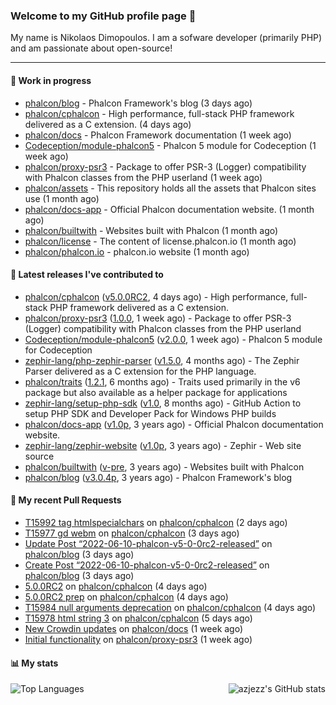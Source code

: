 ### Welcome to my GitHub profile page 👋

My name is Nikolaos Dimopoulos. I am a sofware developer (primarily PHP) and am passionate about open-source!

---

#### :wrench: Work in progress

- [phalcon/blog](https://github.com/phalcon/blog) - Phalcon Framework&#39;s blog (3 days ago)
- [phalcon/cphalcon](https://github.com/phalcon/cphalcon) - High performance, full-stack PHP framework delivered as a C extension. (4 days ago)
- [phalcon/docs](https://github.com/phalcon/docs) - Phalcon Framework documentation (1 week ago)
- [Codeception/module-phalcon5](https://github.com/Codeception/module-phalcon5) - Phalcon 5 module for Codeception (1 week ago)
- [phalcon/proxy-psr3](https://github.com/phalcon/proxy-psr3) - Package to offer PSR-3 (Logger) compatibility with Phalcon classes from the PHP userland (1 week ago)
- [phalcon/assets](https://github.com/phalcon/assets) - This repository holds all the assets that Phalcon sites use (1 month ago)
- [phalcon/docs-app](https://github.com/phalcon/docs-app) - Official Phalcon documentation website. (1 month ago)
- [phalcon/builtwith](https://github.com/phalcon/builtwith) - Websites built with Phalcon (1 month ago)
- [phalcon/license](https://github.com/phalcon/license) - The content of license.phalcon.io (1 month ago)
- [phalcon/phalcon.io](https://github.com/phalcon/phalcon.io) - phalcon.io website (1 month ago)

#### :pushpin: Latest releases I've contributed to

- [phalcon/cphalcon](https://github.com/phalcon/cphalcon) ([v5.0.0RC2](https://github.com/phalcon/cphalcon/releases/tag/v5.0.0RC2), 4 days ago) - High performance, full-stack PHP framework delivered as a C extension.
- [phalcon/proxy-psr3](https://github.com/phalcon/proxy-psr3) ([1.0.0](https://github.com/phalcon/proxy-psr3/releases/tag/1.0.0), 1 week ago) - Package to offer PSR-3 (Logger) compatibility with Phalcon classes from the PHP userland
- [Codeception/module-phalcon5](https://github.com/Codeception/module-phalcon5) ([v2.0.0](https://github.com/Codeception/module-phalcon5/releases/tag/v2.0.0), 1 week ago) - Phalcon 5 module for Codeception
- [zephir-lang/php-zephir-parser](https://github.com/zephir-lang/php-zephir-parser) ([v1.5.0](https://github.com/zephir-lang/php-zephir-parser/releases/tag/v1.5.0), 4 months ago) - The Zephir Parser delivered as a C extension for the PHP language.
- [phalcon/traits](https://github.com/phalcon/traits) ([1.2.1](https://github.com/phalcon/traits/releases/tag/1.2.1), 6 months ago) - Traits used primarily in the v6 package but also available as a helper package for applications
- [zephir-lang/setup-php-sdk](https://github.com/zephir-lang/setup-php-sdk) ([v1.0](https://github.com/zephir-lang/setup-php-sdk/releases/tag/v1.0), 8 months ago) - GitHub Action to setup PHP SDK and Developer Pack for Windows PHP builds
- [phalcon/docs-app](https://github.com/phalcon/docs-app) ([v1.0p](https://github.com/phalcon/docs-app/releases/tag/v1.0p), 3 years ago) - Official Phalcon documentation website.
- [zephir-lang/zephir-website](https://github.com/zephir-lang/zephir-website) ([v1.0p](https://github.com/zephir-lang/zephir-website/releases/tag/v1.0p), 3 years ago) - Zephir - Web site source
- [phalcon/builtwith](https://github.com/phalcon/builtwith) ([v-pre](https://github.com/phalcon/builtwith/releases/tag/v-pre), 3 years ago) - Websites built with Phalcon
- [phalcon/blog](https://github.com/phalcon/blog) ([v3.0.4p](https://github.com/phalcon/blog/releases/tag/v3.0.4p), 3 years ago) - Phalcon Framework&#39;s blog

#### 🔨 My recent Pull Requests

- [T15992 tag htmlspecialchars](https://github.com/phalcon/cphalcon/pull/15993) on [phalcon/cphalcon](https://github.com/phalcon/cphalcon) (2 days ago)
- [T15977 gd webm](https://github.com/phalcon/cphalcon/pull/15989) on [phalcon/cphalcon](https://github.com/phalcon/cphalcon) (3 days ago)
- [Update Post “2022-06-10-phalcon-v5-0-0rc2-released”](https://github.com/phalcon/blog/pull/498) on [phalcon/blog](https://github.com/phalcon/blog) (3 days ago)
- [Create Post “2022-06-10-phalcon-v5-0-0rc2-released”](https://github.com/phalcon/blog/pull/497) on [phalcon/blog](https://github.com/phalcon/blog) (3 days ago)
- [5.0.0RC2](https://github.com/phalcon/cphalcon/pull/15987) on [phalcon/cphalcon](https://github.com/phalcon/cphalcon) (4 days ago)
- [5.0.0RC2 prep](https://github.com/phalcon/cphalcon/pull/15986) on [phalcon/cphalcon](https://github.com/phalcon/cphalcon) (4 days ago)
- [T15984 null arguments deprecation](https://github.com/phalcon/cphalcon/pull/15985) on [phalcon/cphalcon](https://github.com/phalcon/cphalcon) (4 days ago)
- [T15978 html string 3](https://github.com/phalcon/cphalcon/pull/15983) on [phalcon/cphalcon](https://github.com/phalcon/cphalcon) (5 days ago)
- [New Crowdin updates](https://github.com/phalcon/docs/pull/3050) on [phalcon/docs](https://github.com/phalcon/docs) (1 week ago)
- [Initial functionality](https://github.com/phalcon/proxy-psr3/pull/1) on [phalcon/proxy-psr3](https://github.com/phalcon/proxy-psr3) (1 week ago)


#### 📊 My stats

<img align="right" alt="azjezz's GitHub stats" src="https://github-readme-stats.vercel.app/api?username=niden&count_private=1&show_icons=true&" />

![Top Languages](https://github-readme-stats.vercel.app/api/top-langs/?username=niden)
